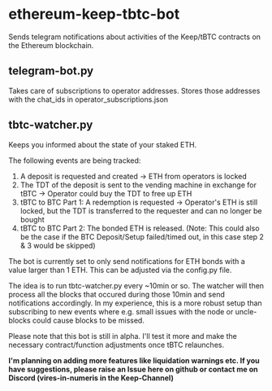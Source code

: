 # ethereum-keep-tbtc-bot
Sends telegram notifications about activities of the Keep/tBTC contracts on the Ethereum blockchain.

## telegram-bot.py
Takes care of subscriptions to operator addresses. 
Stores those addresses with the chat_ids in operator_subscriptions.json

## tbtc-watcher.py
Keeps you informed about the state of your staked ETH.

The following events are being tracked:
1. A deposit is requested and created -> ETH from operators is locked
2. The TDT of the deposit is sent to the vending machine in exchange for tBTC -> Operator could buy the TDT to free up ETH
3. tBTC to BTC Part 1: A redemption is requested -> Operator's ETH is still locked, but the TDT is transferred to the requester and can no longer be bought
4. tBTC to BTC Part 2: The bonded ETH is released. (Note: This could also be the case if the BTC Deposit/Setup failed/timed out, in this case step 2 & 3 would be skipped)

The bot is currently set to only send notifications for ETH bonds with a value larger than 1 ETH. This can be adjusted via the config.py file.

The idea is to run tbtc-watcher.py every ~10min or so. The watcher will then process all the blocks that occured during those 10min and send notifications accordingly.
In my experience, this is a more robust setup than subscribing to new events where e.g. small issues with the node or uncle-blocks could cause blocks to be missed.

Please note that this bot is still in alpha. I'll test it more and make the necessary contract/function adjustments once tBTC relaunches.

**I'm planning on adding more features like liquidation warnings etc. If you have suggestions, please raise an Issue here on github or contact me on Discord (vires-in-numeris in the Keep-Channel)**
